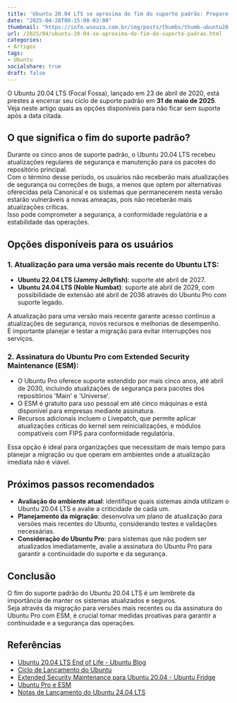 ```yaml
---
title: 'Ubuntu 20.04 LTS se aproxima do fim do suporte padrão: Prepare-se para o futuro'
date: "2025-04-28T00:15:08-03:00"
thumbnail: "https://info.wsouza.com.br/img/posts/thumbs/thumb-ubuntu20.04-end-of-support.webp"
url: /2025/04/ubuntu-20-04-se-aproxima-do-fim-do-suporte-padrao.html
categories:
- Artigos
tags: 
- Ubuntu
socialshare: true
draft: false
---
```


O Ubuntu 20.04 LTS (Focal Fossa), lançado em 23 de abril de 2020, está prestes a encerrar seu ciclo de suporte padrão em **31 de maio de 2025**.  
Veja neste artigo quais as opções disponíveis para não ficar sem suporte após a data citada.

<!--more-->

## O que significa o fim do suporte padrão?

Durante os cinco anos de suporte padrão, o Ubuntu 20.04 LTS recebeu atualizações regulares de segurança e manutenção para os pacotes do repositório principal.  
Com o término desse período, os usuários não receberão mais atualizações de segurança ou correções de bugs, a menos que optem por alternativas oferecidas pela Canonical e os sistemas que permanecerem nesta versão estarão vulneráveis a novas ameaças, pois não receberão mais atualizações críticas.  
Isso pode comprometer a segurança, a conformidade regulatória e a estabilidade das operações.


## Opções disponíveis para os usuários

### 1. Atualização para uma versão mais recente do Ubuntu LTS:

- **Ubuntu 22.04 LTS (Jammy Jellyfish)**: suporte até abril de 2027.
- **Ubuntu 24.04 LTS (Noble Numbat)**: suporte até abril de 2029, com possibilidade de extensão até abril de 2036 através do Ubuntu Pro com suporte legado.

A atualização para uma versão mais recente garante acesso contínuo a atualizações de segurança, novos recursos e melhorias de desempenho.  
É importante planejar e testar a migração para evitar interrupções nos serviços.

### 2. Assinatura do Ubuntu Pro com Extended Security Maintenance (ESM):

- O Ubuntu Pro oferece suporte estendido por mais cinco anos, até abril de 2030, incluindo atualizações de segurança para pacotes dos repositórios 'Main' e 'Universe'.
- O ESM é gratuito para uso pessoal em até cinco máquinas e está disponível para empresas mediante assinatura.
- Recursos adicionais incluem o Livepatch, que permite aplicar atualizações críticas do kernel sem reinicializações, e módulos compatíveis com FIPS para conformidade regulatória.

Essa opção é ideal para organizações que necessitam de mais tempo para planejar a migração ou que operam em ambientes onde a atualização imediata não é viável.



## Próximos passos recomendados

- **Avaliação do ambiente atual**: identifique quais sistemas ainda utilizam o Ubuntu 20.04 LTS e avalie a criticidade de cada um.
- **Planejamento da migração**: desenvolva um plano de atualização para versões mais recentes do Ubuntu, considerando testes e validações necessárias.
- **Consideração do Ubuntu Pro**: para sistemas que não podem ser atualizados imediatamente, avalie a assinatura do Ubuntu Pro para garantir a continuidade do suporte e da segurança.



## Conclusão

O fim do suporte padrão do Ubuntu 20.04 LTS é um lembrete da importância de manter os sistemas atualizados e seguros.  
Seja através da migração para versões mais recentes ou da assinatura do Ubuntu Pro com ESM, é crucial tomar medidas proativas para garantir a continuidade e a segurança das operações.



## Referências

- <a href="https://ubuntu.com/blog/ubuntu-20-04-lts-end-of-life-standard-support-is-coming-to-an-end-heres-how-to-prepare" target="_blank">Ubuntu 20.04 LTS End of Life - Ubuntu Blog</a>
- <a href="https://ubuntu.com/about/release-cycle" target="_blank">Ciclo de Lançamento do Ubuntu</a>
- <a href="https://fridge.ubuntu.com/2025/04/17/extended-security-maintenance-for-ubuntu-20-04-focal-fossa-begins-may-29-2025/" target="_blank">Extended Security Maintenance para Ubuntu 20.04 - Ubuntu Fridge</a>
- <a href="https://ubuntu.com/security/esm" target="_blank">Ubuntu Pro e ESM</a>
- <a href="https://discourse.ubuntu.com/t/ubuntu-24-04-lts-noble-numbat-release-notes/39890" target="_blank">Notas de Lançamento do Ubuntu 24.04 LTS</a>
